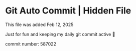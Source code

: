 # Git Auto Commit | Hidden File

This file was added Feb 12, 2025

Just for fun and keeping my daily git commit active 🤪

commit number: 587022
